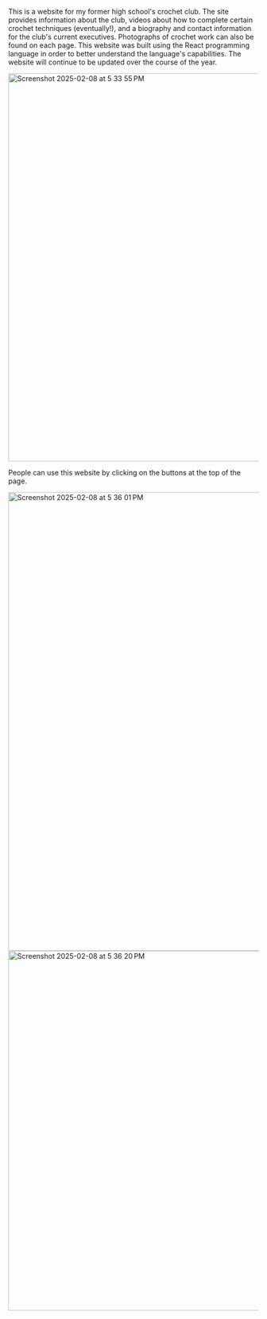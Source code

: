 This is a website for my former high school's crochet club. The site provides information about the club, videos about how to complete certain crochet techniques (eventually!), and a biography and 
contact information for the club's current executives. Photographs of crochet work can also be found on each page. This website was built using the React programming language in order to better 
understand the language's capabilities. The website will continue to be updated over the course of the year.

<img width="781" alt="Screenshot 2025-02-08 at 5 33 55 PM" src="https://github.com/user-attachments/assets/75c3ebf2-b4da-43ca-99dd-57e1ad254479" />

People can use this website by clicking on the buttons at the top of the page.

<img width="923" alt="Screenshot 2025-02-08 at 5 36 01 PM" src="https://github.com/user-attachments/assets/4b46659f-0252-4dc8-a737-204d06e6ad1e" />

<img width="724" alt="Screenshot 2025-02-08 at 5 36 20 PM" src="https://github.com/user-attachments/assets/2de7f673-5a06-4b2e-81ca-3cc11bfddfe5" />
